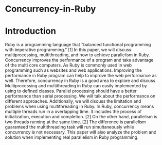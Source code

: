 # Concurrency-in-Ruby
# Introduction
Ruby is a programming language that “balanced functional programming with imperative programming.” [1]  In this paper, we will discuss multiprocessing, multithreading, and how to achieve parallelism in Ruby.  Concurrency improves the performance of a program and take advantage of the multi core computers.  As Ruby is commonly used in web programming such as websites and web applications.  Improving the performance in Ruby program can help to improve the web performance as well.  Therefore, concurrency in Ruby is a good area to explore and discuss.  Multiprocessing and multithreading in Ruby can easily implemented by using to defined classes.  Parallel processing should have a better performance than serial processing.  We will talk about the performance on different approaches.  Additionally, we will discuss the limitation and problems when using multithreading in Ruby.  In Ruby, concurrency means multiple threads run in a overlapping time.  It includes the process of initialization, execution and completion. [2]  On the other hand, parallelism is two threads running at the same time. [2]  The difference is parallelism guaranteed the multithreading task will run simultaneously while concurrency is not necessary.  This paper will also analyze the problem and solution when implementing real parallelism in Ruby programming. 
